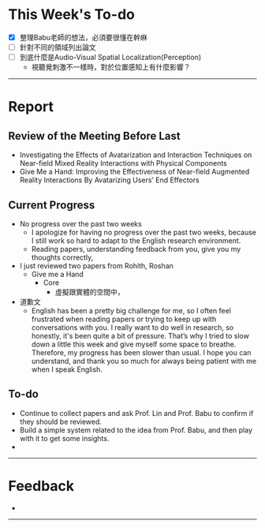 # This Week's To-do
- [x] 整理Babu老師的想法，必須要很懂在幹麻
- [ ] 針對不同的領域列出論文
- [ ] 到底什麼是Audio-Visual Spatial Localization(Perception)
	- 視聽覺刺激不一樣時，對於位置感知上有什麼影響？

---
# Report
## Review of the Meeting Before Last
- Investigating the Effects of Avatarization and Interaction Techniques on Near-field Mixed Reality Interactions with Physical Components
- Give Me a Hand: Improving the Effectiveness of Near-field Augmented Reality Interactions By Avatarizing Users’ End Effectors
## Current Progress
- No progress over the past two weeks
	- I apologize for having no progress over the past two weeks, because I still work so hard to adapt to the English research environment.
	- Reading papers, understanding feedback from you, give you my thoughts correctly,
- I just reviewed two papers from Rohith, Roshan
	- Give me a Hand
		- Core
			- 虛擬跟實體的空間中，
- 道歉文
	- English has been a pretty big challenge for me, so I often feel frustrated when reading papers or trying to keep up with conversations with you. I really want to do well in research, so honestly, it's been quite a bit of pressure. That’s why I tried to slow down a little this week and give myself some space to breathe. Therefore, my progress has been slower than usual. I hope you can understand, and thank you so much for always being patient with me when I speak English.
## To-do
- Continue to collect papers and ask Prof. Lin and Prof. Babu to confirm if they should be reviewed.
- Build a simple system related to the idea from Prof. Babu, and then play with it to get some insights.
- 
---
# Feedback
- 
---
